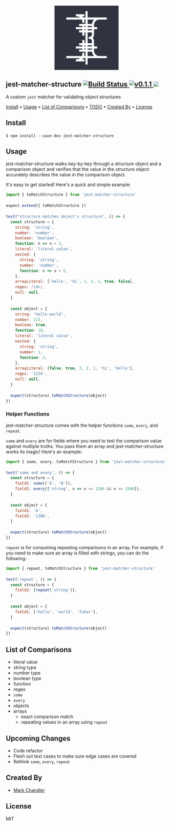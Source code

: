 <p align="center">
  <img width="200" src="./logo.png" alt="jest-matcher-structure">
</p>

<h2>
  jest-matcher-structure
  <a href="https://travis-ci.org/lionize/jest-matcher-structure">
    <img src="https://img.shields.io/travis/lionize/jest-matcher-structure/master.svg?style=flat-square" alt="Build Status">
  </a>
  <a href="https://github.com/lionize/jest-matcher-structure/releases/tag/v0.1.1">
    <img src="https://img.shields.io/badge/version-0.0.1-green.svg?style=flat-square" alt="v0.1.1">
  </a>
  <a href="./LICENSE">
    <img src="https://img.shields.io/badge/License-MIT-blue.svg?style=flat-square">
  </a>
</h2>

A custom `jest` matcher for validating object structures

<a href="#install">Install</a> •
<a href="#usage">Usage</a> •
<a href="#list-of-comparisons">List of Comparisons</a> •
<a href="#todo">TODO</a> •
<a href="#created-by">Created By</a> •
<a href="#license">License</a>

## Install

`$ npm install --save-dev jest-matcher-structure`

## Usage

jest-matcher-structure walks key-by-key through a structure object and a comparison object and verifies that the value in the structure object accurately describes the value in the comparison object.

It's easy to get started! Here's a quick and simple example:

```javascript
import { toMatchStructure } from 'jest-matcher-structure'

expect.extend({ toMatchStructure })

test("structure matches object's structure", () => {
  const structure = {
    string: 'string',
    number: 'number',
    boolean: 'boolean',
    function: n => n > 5,
    literal: 'literal value',
    nested: {
      string: 'string',
      number: 'number',
      function: n => x < 5,
    },
    arrayLiteral: ['hello', 'hi', 1, 2, 3, true, false],
    regex: /\d+/,
    null: null,
  }

  const object = {
    string: 'hello world',
    number: 123,
    boolean: true,
    function: 10,
    literal: 'literal value',
    nested: {
      string: 'string',
      number: 1,
      function: 3,
    },
    arrayLiteral: [false, true, 3, 2, 1, 'hi', 'hello'],
    regex: '1234',
    null: null,
  }

  expect(structure).toMatchStructure(object)
})
```

### Helper Functions

jest-matcher-structure comes with the helper functions `some`, `every`, and `repeat`.

`some` and `every` are for fields where you need to test the comparison value against multiple truths. You pass them an array and jest-matcher-structure works its magic! Here's an example:

```javascript
import { some, every, toMatchStructure } from 'jest-matcher-structure'

test('some and every', () => {
  const structure = {
    field1: some(['A', 'B']),
    field2: every(['string', x => x >= 1200 && x <= 1500]),
  }

  const object = {
    field1: 'A',
    field2: '1300',
  }

  expect(structure).toMatchStructure(object)
})
```

`repeat` is for consuming repeating comparisons in an array. For example, if you need to make sure an array is filled with strings, you can do the following:

```javascript
import { repeat, toMatchStructure } from 'jest-matcher-structure'

test('repeat', () => {
  const structure = {
    field1: [repeat('string')],
  }

  const object = {
    field1: ['hello', 'world', 'fubar'],
  }

  expect(structure).toMatchStructure(object)
})
```

## List of Comparisons

* literal value
* string type
* number type
* boolean type
* function
* regex
* `some`
* `every`
* objects
* arrays
  * exact comparison match
  * repeating values in an array using `repeat`

## Upcoming Changes

* Code refactor
* Flesh out test cases to make sure edge cases are covered
* Rethink `some`, `every`, `repeat`

## Created By

* [Mark Chandler](http://github.com/lionize)

## License

MIT
